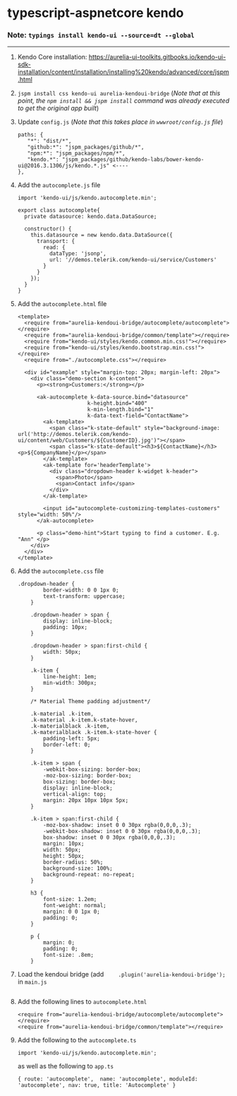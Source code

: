 # typescript-aspnetcore kendo

### Note: `typings install kendo-ui --source=dt --global`

***
1. Kendo Core installation: https://aurelia-ui-toolkits.gitbooks.io/kendo-ui-sdk-installation/content/installation/installing%20kendo/advanced/core/jspm.html

2. `jspm install css kendo-ui aurelia-kendoui-bridge` (_Note that at this point, the `npm install && jspm install` command was already executed to get the original app built_)

3. Update `config.js` (_Note that this takes place in `wwwroot/config.js` file_)
    ```
    paths: {
       "*": "dist/*",
       "github:*": "jspm_packages/github/*",
       "npm:*": "jspm_packages/npm/*",
       "kendo.*": "jspm_packages/github/kendo-labs/bower-kendo-ui@2016.3.1306/js/kendo.*.js" <----
    },
     ````
4. Add the `autocomplete.js` file
    ```
    import 'kendo-ui/js/kendo.autocomplete.min';

    export class autocomplete{
      private datasource: kendo.data.DataSource;

      constructor() {
        this.datasource = new kendo.data.DataSource({
          transport: {
            read: {
              dataType: 'jsonp',
              url: '//demos.telerik.com/kendo-ui/service/Customers'
            }
          }
        });
      }	
    }    
    ```

5. Add the `autocomplete.html` file
    ```
    <template>
      <require from="aurelia-kendoui-bridge/autocomplete/autocomplete"></require>
      <require from="aurelia-kendoui-bridge/common/template"></require>
      <require from="kendo-ui/styles/kendo.common.min.css!"></require>
      <require from="kendo-ui/styles/kendo.bootstrap.min.css!"></require>
      <require from="./autocomplete.css"></require>

      <div id="example" style="margin-top: 20px; margin-left: 20px">
        <div class="demo-section k-content">
          <p><strong>Customers:</strong></p>

          <ak-autocomplete k-data-source.bind="datasource"
                          k-height.bind="400"
                          k-min-length.bind="1"
                          k-data-text-field="ContactName">
            <ak-template>
              <span class="k-state-default" style="background-image: url('http://demos.telerik.com/kendo-ui/content/web/Customers/${CustomerID}.jpg')"></span>
              <span class="k-state-default"><h3>${ContactName}</h3><p>${CompanyName}</p></span>
            </ak-template>
            <ak-template for='headerTemplate'>
              <div class="dropdown-header k-widget k-header">
                <span>Photo</span>
                <span>Contact info</span>
              </div>
            </ak-template>

            <input id="autocomplete-customizing-templates-customers" style="width: 50%"/>
          </ak-autocomplete>

          <p class="demo-hint">Start typing to find a customer. E.g. "Ann" </p>
        </div>
      </div>
    </template>
    ```

6. Add the `autocomplete.css` file
    ```
    .dropdown-header {
            border-width: 0 0 1px 0;
            text-transform: uppercase;
        }

        .dropdown-header > span {
            display: inline-block;
            padding: 10px;
        }

        .dropdown-header > span:first-child {
            width: 50px;
        }

        .k-item {
            line-height: 1em;
            min-width: 300px;
        }

        /* Material Theme padding adjustment*/

        .k-material .k-item,
        .k-material .k-item.k-state-hover,
        .k-materialblack .k-item,
        .k-materialblack .k-item.k-state-hover {
            padding-left: 5px;
            border-left: 0;
        }

        .k-item > span {
            -webkit-box-sizing: border-box;
            -moz-box-sizing: border-box;
            box-sizing: border-box;
            display: inline-block;
            vertical-align: top;
            margin: 20px 10px 10px 5px;
        }

        .k-item > span:first-child {
            -moz-box-shadow: inset 0 0 30px rgba(0,0,0,.3);
            -webkit-box-shadow: inset 0 0 30px rgba(0,0,0,.3);
            box-shadow: inset 0 0 30px rgba(0,0,0,.3);
            margin: 10px;
            width: 50px;
            height: 50px;
            border-radius: 50%;
            background-size: 100%;
            background-repeat: no-repeat;
        }

        h3 {
            font-size: 1.2em;
            font-weight: normal;
            margin: 0 0 1px 0;
            padding: 0;
        }

        p {
            margin: 0;
            padding: 0;
            font-size: .8em;
        }

    ```

7. Load the kendoui bridge (add `    .plugin('aurelia-kendoui-bridge');` in `main.js`
    ```
    ```

8. Add the following lines to `autocomplete.html`
    ```
    <require from="aurelia-kendoui-bridge/autocomplete/autocomplete"></require>
    <require from="aurelia-kendoui-bridge/common/template"></require>  
    ```
9. Add the following to the `autocomplete.ts`

    ```
    import 'kendo-ui/js/kendo.autocomplete.min';
    ```
    as well as the following to `app.ts` 
    ````
    { route: 'autocomplete',  name: 'autocomplete', moduleId: 'autocomplete', nav: true, title: 'Autocomplete' }

    ````




